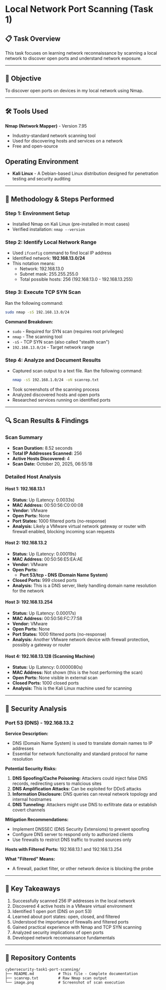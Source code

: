 
# Local Network Port Scanning (Task 1)

## 📋 Task Overview
This task focuses on learning network reconnaissance by scanning a local network to discover open ports and understand network exposure. 

---

## 🎯 Objective
To discover open ports on devices in my local network using Nmap.

---

## 🛠️ Tools Used


**Nmap (Network Mapper)** - Version 7.95
  - Industry-standard network scanning tool
  - Used for discovering hosts and services on a network
  - Free and open-source

## Operating Environment
- **Kali Linux** - A Debian-based Linux distribution designed for penetration testing and security auditing

---

## 📝 Methodology & Steps Performed

### Step 1: Environment Setup
- Installed Nmap on Kali Linux (pre-installed in most cases)
- Verified installation: `nmap --version`

### Step 2: Identify Local Network Range
- Used `ifconfig` command to find local IP address
- Identified network: **192.168.13.0/24**
- This notation means:
  - Network: 192.168.13.0
  - Subnet mask: 255.255.255.0
  - Total possible hosts: 256 (192.168.13.0 - 192.168.13.255)

### Step 3: Execute TCP SYN Scan
Ran the following command:
```bash
sudo nmap -sS 192.168.13.0/24
```

**Command Breakdown:**
- `sudo` - Required for SYN scan (requires root privileges)
- `nmap` - The scanning tool
- `-sS` - TCP SYN scan (also called "stealth scan")
- `192.168.13.0/24` - Target network range

### Step 4: Analyze and Document Results
- Captured scan output to a text file. Ran the following command:
  ```bash
  nmap -sS 192.168.1.0/24 -oN scanrep.txt
  ```
- Took screenshots of the scanning process
- Analyzed discovered hosts and open ports
- Researched services running on identified ports

---

## 🔍 Scan Results & Findings

### Scan Summary
- **Scan Duration:** 8.52 seconds
- **Total IP Addresses Scanned:** 256
- **Active Hosts Discovered:** 4
- **Scan Date:** October 20, 2025, 06:55:18

### Detailed Host Analysis

#### Host 1: 192.168.13.1
- **Status:** Up (Latency: 0.0033s)
- **MAC Address:** 00:50:56:C0:00:08
- **Vendor:** VMware
- **Open Ports:** None
- **Port States:** 1000 filtered ports (no-response)
- **Analysis:** Likely a VMware virtual network gateway or router with firewall enabled, blocking incoming scan requests

#### Host 2: 192.168.13.2
- **Status:** Up (Latency: 0.00019s)
- **MAC Address:** 00:50:56:E5:EA:AE
- **Vendor:** VMware
- **Open Ports:** 
  - **Port 53/tcp - DNS (Domain Name System)**
- **Closed Ports:** 999 closed ports
- **Analysis:** This is a DNS server, likely handling domain name resolution for the network

#### Host 3: 192.168.13.254
- **Status:** Up (Latency: 0.00017s)
- **MAC Address:** 00:50:56:FC:77:58
- **Vendor:** VMware
- **Open Ports:** None
- **Port States:** 1000 filtered ports (no-response)
- **Analysis:** Another VMware network device with firewall protection, possibly a gateway or router

#### Host 4: 192.168.13.128 (Scanning Machine)
- **Status:** Up (Latency: 0.0000080s)
- **MAC Address:** Not shown (this is the host performing the scan)
- **Open Ports:** None visible in external scan
- **Closed Ports:** 1000 closed ports
- **Analysis:** This is the Kali Linux machine used for scanning

---

## 🔐 Security Analysis

### Port 53 (DNS) - 192.168.13.2

**Service Description:**
- DNS (Domain Name System) is used to translate domain names to IP addresses
- Essential for network functionality and standard protocol for name resolution

**Potential Security Risks:**
1. **DNS Spoofing/Cache Poisoning:** Attackers could inject false DNS records, redirecting users to malicious sites
2. **DNS Amplification Attacks:** Can be exploited for DDoS attacks
3. **Information Disclosure:** DNS queries can reveal network topology and internal hostnames
4. **DNS Tunneling:** Attackers might use DNS to exfiltrate data or establish covert channels

**Mitigation Recommendations:**
- Implement DNSSEC (DNS Security Extensions) to prevent spoofing
- Configure DNS server to respond only to authorized clients
- Use firewalls to restrict DNS traffic to trusted sources only


**Hosts with Filtered Ports:** 192.168.13.1 and 192.168.13.254

**What "Filtered" Means:**
- A firewall, packet filter, or other network device is blocking the probe


---



## 🚀 Key Takeaways

1.  Successfully scanned 256 IP addresses in the local network
2.  Discovered 4 active hosts in a VMware virtual environment
3.  Identified 1 open port (DNS on port 53)
4.  Learned about port states: open, closed, and filtered
5.  Understood the importance of firewalls and filtered ports
6.  Gained practical experience with Nmap and TCP SYN scanning
7.  Analyzed security implications of open ports
8.  Developed network reconnaissance fundamentals

---


## 📂 Repository Contents

```
cybersecurity-task1-port-scanning/
├── README.md           # This file - Complete documentation
├── scanrep.txt         # Raw Nmap scan output
└── image.png           # Screenshot of scan execution
```


